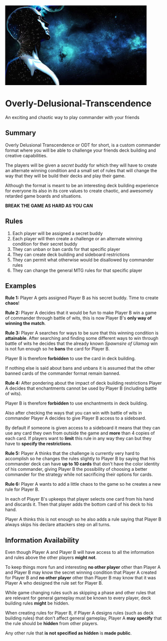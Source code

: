 ![Transcendency](/odt.jpg_256?raw=true)



# Overly-Delusional-Transcendence

An exciting and chaotic way to play commander with your friends



## Summary

Overly Delusional Transcendence or ODT for short, is a custom commander format where you will be able to challenge your friends deck building and creative capabilities.

The players will be given a *secret buddy* for which they will have to create an alternate winning condition and a small set of rules that will change the way that they will be build their decks and play their game.

Although the format is meant to be an interesting deck building experience for everyone its also in its core values to create chaotic, and awesomely retarded game boards and situations.

**BREAK THE GAME AS HARD AS YOU CAN**



## Rules

1. Each player will be assigned a secret buddy
2. Each player will then create a challenge or an alternate winning condition for their secret buddy
3. They can unban or ban cards for that specific player
4. They can create deck building and sideboard restrictions
5. They can permit what otherwise would be disallowed by commander rules
6. They can change the general MTG rules for that specific player



## Examples

**Rule 1:** Player A gets assigned Player B as his secret buddy. Time to create **chaos**!



**Rule 2:** Player A decides that it would be fun to make Player B win a game of commander through battle of wits, this is now Player B's **only way of winning the match**.



**Rule 3:** Player A searches for ways to be sure that this winning condition is **attainable**. After searching and finding some different ways to win through battle of wits he decides that the already known *Spawnsire of Ulamog* win is not fun enough so he **bans** the card for Player B. 

Player B is therefore **forbidden** to use the card in deck building.

If nothing else is said about bans and unbans it is assumed that the other banned cards of the commander format remain banned.



**Rule 4:** After pondering about the impact of deck building restrictions Player A decides that enchantments cannot be used by Player B (including battle of wits).

Player B is therefore **forbidden** to use enchantments in deck building.

Also after checking the ways that you can win with battle of wits in commander Player A decides to give Player B access to a sideboard.

By default if someone is given access to a sideboard it means that they can use any card they own from outside the game and **more** than 4 copies of each card. If players want to **limit** this rule in any way they can but they have to **specify the restrictions**.



**Rule 5:** Player A thinks that the challenge is currently very hard to accomplish so he changes the rules slightly to Player B by saying that his commander deck can have **up to 10 cards** that don't have the color identity of his commander, giving Player B the possibility of choosing a better commander for the strategy while not sacrificing their options for cards.



**Rule 6:** Player A wants to add a little chaos to the game so he creates a new rule for Player B.

In each of Player B's upkeeps that player selects one card from his hand and discards it. Then that player adds the bottom card of his deck to his hand.

Player A thinks this is not enough so he also adds a rule saying that Player B always skips his declare attackers step on all turns.



## Information Availability

Even though Player A and Player B will have access to all the information and rules above the other players **might not**.

To keep things more fun and interesting **no other player** other than Player A and Player B may know the secret winning condition that Player A created for Player B and **no other player** other than Player B may know that it was Player A who designed the rule set for Player B.

While game changing rules such as skipping a phase and other rules that are relevant for general gameplay must be known to every player, deck building rules **might** be hidden.

When creating rules for Player B, if Player A designs rules (such as deck building rules) that don't affect general gameplay, Player A **may specify** that the rule should be **hidden** from other players.

Any other rule that **is not specified as hidden** is **made public**.